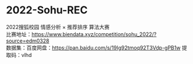 # 2022-Sohu-REC  
 2022搜狐校园 情感分析 × 推荐排序 算法大赛<br>  比赛地址：https://www.biendata.xyz/competition/sohu_2022/?source=edm0328 <br>  数据集：百度网盘：https://pan.baidu.com/s/19Ig92tmoq92T3Vdp-gPB1w 提取码：vlhd
